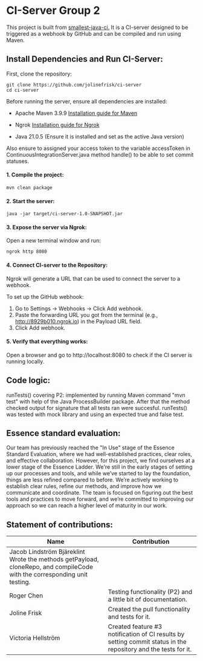 # CI-Server Group 2
This project is built from [smallest-java-ci.](https://github.com/KTH-DD2480/smallest-java-ci)
It is a CI-server designed to be triggered as a webhook by GitHub and can be compiled and run using Maven.



## Install Dependencies and Run CI-Server:


First, clone the repository:
```
git clone https://github.com/jolinefrisk/ci-server
cd ci-server
```


Before running the server, ensure all dependencies are installed:

* Apache Maven 3.9.9
[Installation guide for Maven](https://maven.apache.org/install.html)

* Ngrok
[Installation guide for Ngrok](https://ngrok.com/docs/guides/device-gateway/linux/)

* Java 21.0.5 (Ensure it is installed and set as the active Java version)

Also ensure to assigned your access token to the variable accessToken in ContinuousIntegrationServer.java method handle() to be able to set commit statuses.

#### 1. Compile the project:

```
mvn clean package
```

#### 2. Start the server:

```
java -jar target/ci-server-1.0-SNAPSHOT.jar
```

#### 3. Expose the server via Ngrok:

Open a new terminal window and run:

```
ngrok http 8080
```

#### 4. Connect CI-server to the Repository:

Ngrok will generate a URL that can be used to connect the server to a webhook.

To set up the GitHub webhook:
1. Go to Settings → Webhooks → Click Add webhook.
2. Paste the forwarding URL you got from the terminal (e.g., http://8929b010.ngrok.io) in the Payload URL field.
3. Click Add webhook.

#### 5. Verify that everything works:

Open a browser and go to http://localhost:8080 to check if the CI server is running locally.

## Code logic:

runTests() covering P2: implemented by running Maven command "mvn test" with help of the Java ProcessBuilder package. After that the method checked output for signature that all tests ran were succesful. runTests() was tested with mock library and using an expected true and false test.

## Essence standard evaluation:
Our team has previously reached the "In Use" stage of the Essence Standard Evaluation, where we had well-established practices, clear roles, and effective collaboration. However, for this project, we find ourselves at a lower stage of the Essence Ladder. We're still in the early stages of setting up our processes and tools, and while we’ve started to lay the foundation, things are less refined compared to before. We’re actively working to establish clear rules, refine our methods, and improve how we communicate and coordinate. The team is focused on figuring out the best tools and practices to move forward, and we’re committed to improving our approach so we can reach a higher level of maturity in our work.

## Statement of contributions:
| Name                     | Contribution                          |
|--------------------------|--------------------------------------|
| Jacob Lindström Bjäreklint Wrote the methods getPayload, cloneRepo, and compileCode with the corresponding unit testing.             |
| Roger Chen               | Testing functionality (P2) and a little bit of documentation.          |
| Joline Frisk             | Created the pull functionality and tests for it. |
| Victoria Hellström       | Created feature #3 notification of CI results by setting commit status in the repository and the tests for it. |
